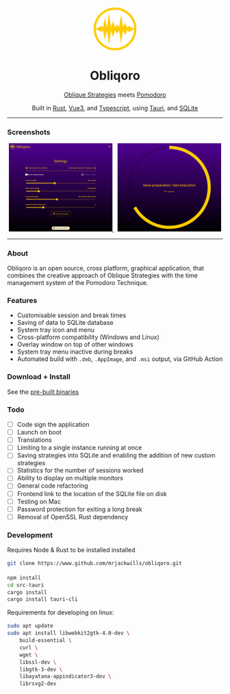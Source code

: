 <p align="center">
 <img src='./.github/logo.svg' width='100px' />
 <h1 align="center">Obliqoro</h1>
 <div align="center">
 <a href='https://en.wikipedia.org/wiki/Oblique_Strategies' target='_blank' rel='noopener noreferrer'>Oblique Strategies</a>
 meets <a href='https://en.wikipedia.org/wiki/Pomodoro_Technique' target='_blank' rel='noopener noreferrer'>Pomodoro</a>
 </div>
</p>

<p align="center">
 Built in <a href='https://www.rust-lang.org/' target='_blank' rel='noopener noreferrer'>Rust</a>,
 <a href='https://vuejs.org' target='_blank' rel='noopener noreferrer'>Vue3</a>,
 and <a href='https://www.typescriptlang.org/' target='_blank' rel='noopener noreferrer'>Typescript</a>,
 using <a href='https://www.tauri.app/' target='_blank' rel='noopener noreferrer'>Tauri</a>,
 and <a href='https://www.sqlite.org/' target='_blank' rel='noopener noreferrer'>SQLite</a>
</p>

<hr>

### Screenshots

<p align="center">
 <a href="https://raw.githubusercontent.com/mrjackwills/obliqoro/main/.github/screenshot_01.png" target='_blank' rel='noopener noreferrer'>
  <img src='./.github/screenshot_01.png' width='48%'/>
 </a>&nbsp;
 <a href="https://raw.githubusercontent.com/mrjackwills/obliqoro/main/.github/screenshot_02.png" target='_blank' rel='noopener noreferrer'>
  <img src='./.github/screenshot_02.png' width='48%'/>
 </a>
</p>
<hr>

### About

Obliqoro is an open source, cross platform, graphical application, that combines the creative approach of Oblique Strategies with the time management system of the Pomodoro Technique.

### Features

+ Customisable session and break times
+ Saving of data to SQLite database
+ System tray icon and menu
+ Cross-platform compatibility (Windows and Linux)
+ Overlay window on top of other windows
+ System tray menu inactive during breaks
+ Automated build with `.deb`, `.AppImage`, and `.msi` output, via GitHub Action

### Download + Install

See the <a href="https://github.com/mrjackwills/obliqoro/releases/latest" target='_blank' rel='noopener noreferrer'>pre-built binaries</a>

### Todo

+ [ ] Code sign the application
+ [ ] Launch on boot
+ [ ] Translations
+ [ ] Limiting to a single instance running at once
+ [ ] Saving strategies into SQLite and enabling the addition of new custom strategies
+ [ ] Statistics for the number of sessions worked
+ [ ] Ability to display on multiple monitors
+ [ ] General code refactoring
+ [ ] Frontend link to the location of the SQLite file on disk
+ [ ] Testing on Mac
+ [ ] Password protection for exiting a long break
+ [ ] Removal of OpenSSL Rust dependency

### Development

Requires Node & Rust to be installed installed

```bash
git clone https://www.github.com/mrjackwills/obliqoro.git

npm install
cd src-tauri
cargo install
cargo install tauri-cli

```

Requirements for developing on linux:

```bash
sudo apt update
sudo apt install libwebkit2gtk-4.0-dev \
    build-essential \
    curl \
    wget \
    libssl-dev \
    libgtk-3-dev \
    libayatana-appindicator3-dev \
    librsvg2-dev
```
